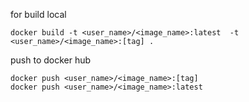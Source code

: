 for build local 
```
docker build -t <user_name>/<image_name>:latest  -t <user_name>/<image_name>:[tag] .
```

push to docker hub

```
docker push <user_name>/<image_name>:[tag] 
docker push <user_name>/<image_name>:latest
```
